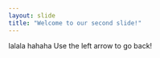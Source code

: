 ```yaml
---
layout: slide
title: "Welcome to our second slide!"
---
```

lalala hahaha
Use the left arrow to go back!
